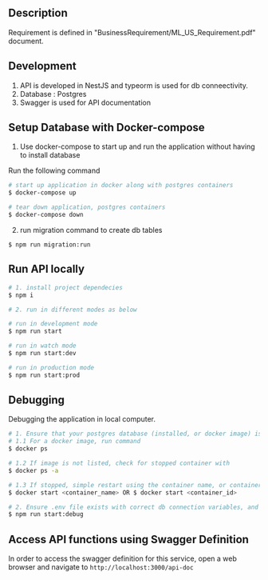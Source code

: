 ## Description

Requirement is defined in "BusinessRequirement/ML_US_Requirement.pdf" document.

## Development

1. API is developed in NestJS and typeorm is used for db conneectivity.
2. Database : Postgres
3. Swagger is used for API documentation

## Setup Database with Docker-compose

1. Use docker-compose to start up and run the application without having to install database

Run the following command
```bash
# start up application in docker along with postgres containers
$ docker-compose up

# tear down application, postgres containers
$ docker-compose down
```
2. run migration command to create db tables
```
$ npm run migration:run
```

## Run API locally 

```bash
# 1. install project dependecies 
$ npm i

# 2. run in different modes as below

# run in development mode
$ npm run start

# run in watch mode
$ npm run start:dev

# run in production mode
$ npm run start:prod
```

## Debugging

Debugging the application in local computer.

```bash
# 1. Ensure that your postgres database (installed, or docker image) is up and running.
# 1.1 For a docker image, run command
$ docker ps

# 1.2 If image is not listed, check for stopped container with
$ docker ps -a

# 1.3 If stopped, simple restart using the container name, or container id
$ docker start <container_name> OR $ docker start <container_id>

# 2. Ensure .env file exists with correct db connection variables, and then run
$ npm run start:debug

```

## Access API functions using Swagger Definition
In order to access the swagger definition for this service, open a web browser and navigate to 
```http://localhost:3000/api-doc```
